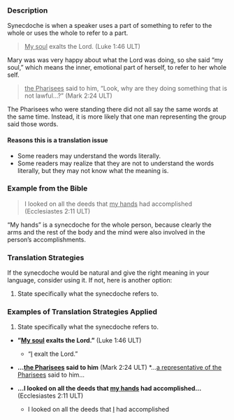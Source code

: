 

### Description

Synecdoche is when a speaker uses a part of something to refer to the whole or uses the whole to refer to a part.
> <u>My soul</u> exalts the Lord. (Luke 1:46 ULT)

Mary was was very happy about what the Lord was doing, so she said “my soul,” which means the inner, emotional part of herself, to refer to her whole self.
><u>the Pharisees</u> said to him, “Look, why are they doing something that is not lawful…?” (Mark 2:24 ULT)

The Pharisees who were standing there did not all say the same words at the same time. Instead, it is more likely that one man representing the group said those words.

#### Reasons this is a translation issue

* Some readers may understand the words literally.
* Some readers may realize that they are not to understand the words literally, but they may not know what the meaning is.

### Example from the Bible

>I looked on all the deeds that <u>my hands</u> had accomplished (Ecclesiastes 2:11 ULT)

“My hands” is a synecdoche for the whole person, because clearly the arms and the rest of the body and the mind were also involved in the person’s accomplishments.

### Translation Strategies

If the synecdoche would be natural and give the right meaning in your language, consider using it. If not, here is another option:

1. State specifically what the synecdoche refers to.

### Examples of Translation Strategies Applied

1. State specifically what the synecdoche refers to.

  * **”<u>My soul</u> exalts the Lord.”** (Luke 1:46 ULT)
      * “<u>I</u> exalt the Lord.”

  * **…<u>the Pharisees</u> said to him** (Mark 2:24 ULT)
      *…<u>a representative of the Pharisees</u> said to him…

  * **…I looked on all the deeds that <u>my hands</u> had accomplished…** (Ecclesiastes 2:11 ULT)
      * I looked on all the deeds that <u>I</u> had accomplished

